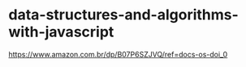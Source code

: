 # data-structures-and-algorithms-with-javascript
https://www.amazon.com.br/dp/B07P6SZJVQ/ref=docs-os-doi_0
